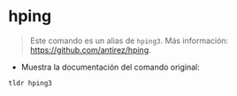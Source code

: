 # hping

> Este comando es un alias de `hping3`.
> Más información: <https://github.com/antirez/hping>.

- Muestra la documentación del comando original:

`tldr hping3`
